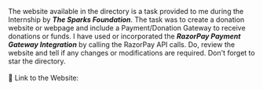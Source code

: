 The website available in the directory is a task provided to me during the Internship by ***The Sparks Foundation***.
The task was to create a donation website or webpage and include a Payment/Donation Gateway to receive donations or funds.
I have used or incorporated the ***RazorPay Payment Gateway Integration*** by calling the RazorPay API calls.
Do, review the website and tell if any changes or modifications are required.
Don't forget to star the directory.
<br>
<br>🔗 Link to the Website: 
